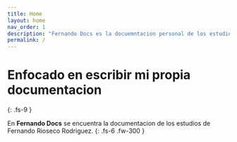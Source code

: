 ```yaml
---
title: Home
layout: home
nav_order: 1
description: "Fernando Docs es la docuemntacion personal de los estudios de Fernando Rioseco Rodrigiuez."
permalink: /
---
```


# **Enfocado en escribir mi propia documentacion**
{: .fs-9 }

En **Fernando Docs** se encuentra la documentacion de los estudios de Fernando Rioseco Rodriguez.
{: .fs-6 .fw-300 }

